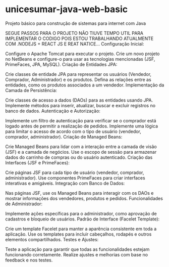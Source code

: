 # unicesumar-java-web-basic
Projeto básico para construção de sistemas para internet com Java

SEGUE PASSOS PARA O PROJETO NÃO TIUVE TEMPO UTIL PARA IMPLEMENTAR O CODIGO POIS ESTOU TRABALHANDO ATUALMENTE COM .NODEJS + REACT JS E REAT NATICE...
Configuração Inicial:

Configure o Apache Tomcat para executar o projeto.
Crie um novo projeto no NetBeans e configure-o para usar as tecnologias mencionadas (JSF, PrimeFaces, JPA, MySQL).
Criação de Entidades JPA:

Crie classes de entidade JPA para representar os usuários (Vendedor, Comprador, Administrador) e os produtos.
Defina as relações entre as entidades, como os produtos associados a um vendedor.
Implementação da Camada de Persistência:

Crie classes de acesso a dados (DAOs) para as entidades usando JPA.
Implemente métodos para inserir, atualizar, buscar e excluir registros no banco de dados.
Autenticação e Autorização:

Implemente um filtro de autenticação para verificar se o comprador está logado antes de permitir a realização de pedidos.
Implemente uma lógica para limitar o acesso de acordo com o tipo de usuário (vendedor, comprador, administrador).
Criação de Managed Beans:

Crie Managed Beans para lidar com a interação entre a camada de visão (JSF) e a camada de negócios.
Use o escopo de sessão para armazenar dados do carrinho de compras ou do usuário autenticado.
Criação das Interfaces (JSF e PrimeFaces):

Crie páginas JSF para cada tipo de usuário (vendedor, comprador, administrador).
Use componentes PrimeFaces para criar interfaces interativas e amigáveis.
Integração com Banco de Dados:

Nas páginas JSF, use os Managed Beans para interagir com os DAOs e mostrar informações dos vendedores, produtos e pedidos.
Funcionalidades de Administrador:

Implemente ações específicas para o administrador, como aprovação de cadastros e bloqueio de usuários.
Padrão de Interface (Facelet Template):

Crie um template Facelet para manter a aparência consistente em toda a aplicação.
Use os templates para incluir cabeçalhos, rodapés e outros elementos compartilhados.
Testes e Ajustes:

Teste a aplicação para garantir que todas as funcionalidades estejam funcionando corretamente.
Realize ajustes e melhorias com base no feedback e nos testes.

